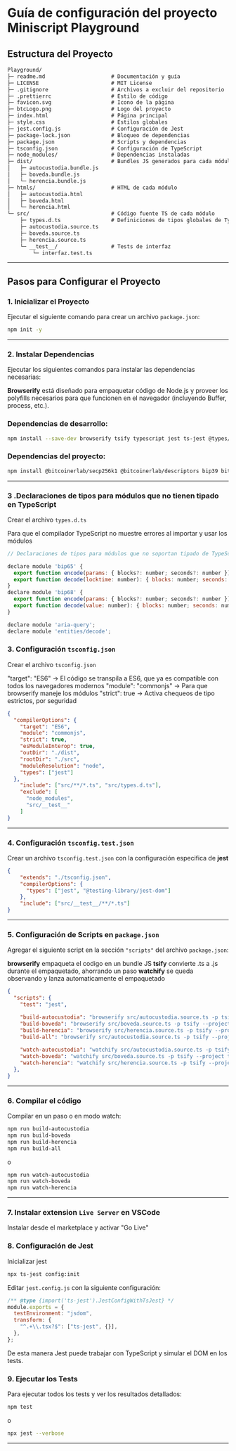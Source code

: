 # Guía de configuración del proyecto Miniscript Playground 

## Estructura del Proyecto
```txt
Playground/
├─ readme.md                     # Documentación y guía
├─ LICENSE                       # MIT License
├─ .gitignore                    # Archivos a excluir del repositorio
├─ .prettierrc                   # Estilo de código
├─ favicon.svg                   # Icono de la página 
├─ btcLogo.png                   # Logo del proyecto
├─ index.html                    # Página principal 
├─ style.css                     # Estilos globales 
├─ jest.config.js                # Configuración de Jest
├─ package-lock.json             # Bloqueo de dependencias 
├─ package.json                  # Scripts y dependencias
├─ tsconfig.json                 # Configuración de TypeScript
├─ node_modules/                 # Dependencias instaladas 
├─ dist/                         # Bundles JS generados para cada módulo
│   ├─ autocustodia.bundle.js    
│   ├─ boveda.bundle.js          
│   └─ herencia.bundle.js        
├─ htmls/                        # HTML de cada módulo
│   ├─ autocustodia.html        
│   ├─ boveda.html              
│   └─ herencia.html             
└─ src/                          # Código fuente TS de cada módulo 
    ├─ types.d.ts                # Definiciones de tipos globales de TypeScript
    ├─ autocustodia.source.ts    
    ├─ boveda.source.ts        
    ├─ herencia.source.ts       
    └─ __test__/                 # Tests de interfaz
        └─ interfaz.test.ts      

```

---

## Pasos para Configurar el Proyecto

### 1. Inicializar el Proyecto
Ejecutar el siguiente comando para crear un archivo `package.json`:
```bash
npm init -y
```

---

### 2. Instalar Dependencias
Ejecutar los siguientes comandos para instalar las dependencias necesarias:

**Browserify** está diseñado para empaquetar código de Node.js y proveer los polyfills necesarios para que funcionen en el navegador (incluyendo Buffer, process, etc.).

### Dependencias de desarrollo:
```bash
npm install --save-dev browserify tsify typescript jest ts-jest @types/jest @testing-library/jest-dom
```


### Dependencias del proyecto:
```bash
npm install @bitcoinerlab/secp256k1 @bitcoinerlab/descriptors bip39 bitcoinjs-lib 
```

---

### 3 .Declaraciones de tipos para módulos que no tienen tipado  en TypeScript

Crear el archivo `types.d.ts`

Para que el compilador TypeScript no muestre errores al importar y usar los módulos 


```js
// Declaraciones de tipos para módulos que no soportan tipado de TypeScript

declare module 'bip65' {
  export function encode(params: { blocks?: number; seconds?: number }): number;
  export function decode(locktime: number): { blocks: number; seconds: number };
}
declare module 'bip68' {
  export function encode(params: { blocks?: number; seconds?: number }): number;
  export function decode(value: number): { blocks: number; seconds: number };
}

declare module 'aria-query';
declare module 'entities/decode';
```


### 3. Configuración `tsconfig.json` 

Crear el archivo `tsconfig.json` 

"target": "ES6" → El código se transpila a ES6, que ya es compatible con todos los navegadores modernos
"module": "commonjs"  → Para que  browserify maneje los módulos
"strict": true → Activa chequeos de tipo estrictos, por seguridad

```json
{
  "compilerOptions": {
    "target": "ES6",
    "module": "commonjs",
    "strict": true,
    "esModuleInterop": true,
    "outDir": "./dist",
    "rootDir": "./src",
    "moduleResolution": "node",
    "types": ["jest"]
  },
    "include": ["src/**/*.ts", "src/types.d.ts"],
    "exclude": [
      "node_modules",
      "src/__test__"
    ]
}
```

---

 
### 4. Configuración `tsconfig.test.json`

Crear un archivo `tsconfig.test.json` con la configuración especifica de **jest**


```json
{
    "extends": "./tsconfig.json",
    "compilerOptions": {
      "types": ["jest", "@testing-library/jest-dom"]
    },
    "include": ["src/__test__/**/*.ts"]
}
```

---


### 5. Configuración de Scripts en `package.json`

Agregar el siguiente script en la sección `"scripts"` del archivo `package.json`:

**browserify** empaqueta el codigo en un bundle JS
**tsify** convierte .ts a .js durante el empaquetado, ahorrando un paso
**watchify** se queda observando y lanza automaticamente el empaquetado

```json
{
  "scripts": {
    "test": "jest",

    "build-autocustodia": "browserify src/autocustodia.source.ts -p tsify --project tsconfig.json -o dist/autocustodia.bundle.js",
    "build-boveda": "browserify src/boveda.source.ts -p tsify --project tsconfig.json -o dist/boveda.bundle.js",
    "build-herencia": "browserify src/herencia.source.ts -p tsify --project tsconfig.json -o dist/herencia.bundle.js",
    "build-all": "browserify src/autocustodia.source.ts -p tsify --project tsconfig.json -o dist/autocustodia.bundle.js && browserify src/herencia.source.ts -p tsify --project tsconfig.json -o dist/herencia.bundle.js && browserify src/boveda.source.ts -p tsify --project tsconfig.json -o dist/boveda.bundle.js",
    
    "watch-autocustodia": "watchify src/autocustodia.source.ts -p tsify --project tsconfig.json -o dist/autocustodia.bundle.js --debug --verbose",
    "watch-boveda": "watchify src/boveda.source.ts -p tsify --project tsconfig.json -o dist/boveda.bundle.js --debug --verbose",
    "watch-herencia": "watchify src/herencia.source.ts -p tsify --project tsconfig.json -o dist/herencia.bundle.js --debug --verbose"
  },
}
```

---

### 6. Compilar el código

Compilar en un paso o en modo watch:

```bash
npm run build-autocustodia
npm run build-boveda
npm run build-herencia
npm run build-all
```
o
```bash
npm run watch-autocustodia
npm run watch-boveda
npm run watch-herencia
```

---


### 7. Instalar extension `Live Server` en VSCode

Instalar desde el marketplace y activar "Go Live"

### 8. Configuración de Jest

Inicializar jest

```bash
npx ts-jest config:init
```

Editar `jest.config.js` con la siguiente configuración:

```js
/** @type {import('ts-jest').JestConfigWithTsJest} */
module.exports = {
  testEnvironment: "jsdom",
  transform: {
    "^.+\\.tsx?$": ["ts-jest", {}],
  },
};
```

De esta manera Jest puede trabajar con TypeScript y simular el DOM en los tests.

### 9. Ejecutar los Tests

Para ejecutar todos los tests y ver los resultados detallados:

```bash
npm test
```
o 

```bash
npx jest --verbose
```


---

